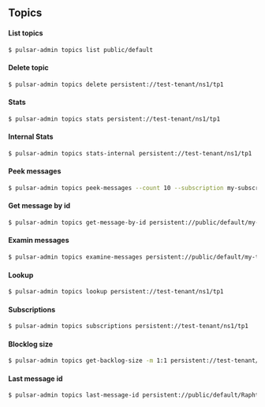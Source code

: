 ## Topics
#### List topics
```bash
$ pulsar-admin topics list public/default
```

#### Delete topic
```bash
$ pulsar-admin topics delete persistent://test-tenant/ns1/tp1
```

#### Stats
```bash
$ pulsar-admin topics stats persistent://test-tenant/ns1/tp1 
```

#### Internal Stats
```bash
$ pulsar-admin topics stats-internal persistent://test-tenant/ns1/tp1
```

#### Peek messages 
```bash
$ pulsar-admin topics peek-messages --count 10 --subscription my-subscription persistent://test-tenant/ns1/tp1 
```

#### Get message by id
```bash
$ pulsar-admin topics get-message-by-id persistent://public/default/my-topic -l 10 -e 0
```

#### Examin messages
```bash
$ pulsar-admin topics examine-messages persistent://public/default/my-topic -i latest -m 1
```

#### Lookup
```bash
$ pulsar-admin topics lookup persistent://test-tenant/ns1/tp1 
```

#### Subscriptions
```bash
$ pulsar-admin topics subscriptions persistent://test-tenant/ns1/tp1 
```

#### Blocklog size
```bash
$ pulsar-admin topics get-backlog-size -m 1:1 persistent://test-tenant/ns1/tp1-partition-0 
```

#### Last message id
```bash
$ pulsar-admin topics last-message-id persistent://public/default/Raphtory_271935070_watermark
```
